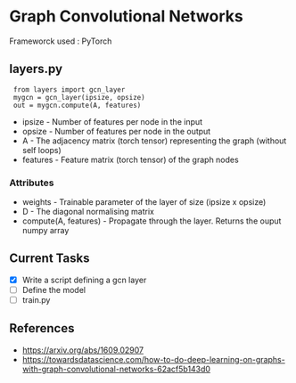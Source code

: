 # Graph Convolutional Networks

Frameworck used : PyTorch

## layers.py

```
 from layers import gcn_layer
 mygcn = gcn_layer(ipsize, opsize)
 out = mygcn.compute(A, features)
```

* ipsize - Number of features per node in the input
* opsize - Number of features per node in the output
* A - The adjacency matrix (torch tensor) representing the graph (without self loops)
* features - Feature matrix (torch tensor) of the graph nodes

### Attributes

* weights - Trainable parameter of the layer of size (ipsize x opsize)
* D - The diagonal normalising matrix
* compute(A, features) - Propagate through the layer. Returns the ouput numpy array

## Current Tasks 

- [x] Write a script defining a gcn layer
- [ ] Define the model
- [ ] train.py

## References 

* https://arxiv.org/abs/1609.02907
* https://towardsdatascience.com/how-to-do-deep-learning-on-graphs-with-graph-convolutional-networks-62acf5b143d0
